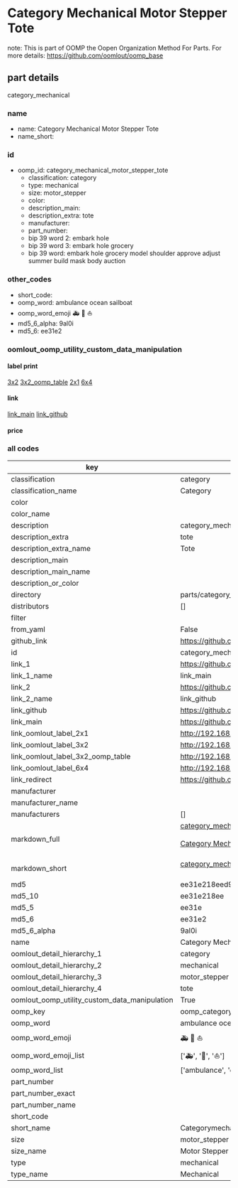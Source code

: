 # Category Mechanical Motor Stepper Tote  

note: This is part of OOMP the Oopen Organization Method For Parts. For more details: https://github.com/oomlout/oomp_base

##  part details
  



category_mechanical



### name
* name: Category Mechanical Motor Stepper Tote
* name_short: 
### id
* oomp_id: category_mechanical_motor_stepper_tote
  * classification: category
  * type: mechanical
  * size: motor_stepper
  * color: 
  * description_main: 
  * description_extra: tote
  * manufacturer: 
  * part_number: 
  * bip 39 word 2: embark hole
  * bip 39 word 3: embark hole grocery
  * bip 39 word: embark hole grocery model shoulder approve adjust summer build mask body auction

### other_codes
* short_code: 
* oomp_word: ambulance ocean sailboat
* oomp_word_emoji :ambulance: :ocean: :sailboat:
* md5_6_alpha: 9al0i
* md5_6: ee31e2






### oomlout_oomp_utility_custom_data_manipulation
#### label print
[3x2](http://192.168.1.245:1112/?label=oomp%209al0i)
[3x2_oomp_table](http://192.168.1.108:1112/?label=oomp%209al0i)
[2x1](http://192.168.1.242:1112/?label=oomp%209al0i)
[6x4](http://192.168.1.55:1112/?label=oomp%209al0i)    

#### link

[link_main](https://github.com/oomlout/oomlout_oomp_version_1_messy/tree/main/parts/category_mechanical_motor_stepper_tote) [link_github](https://github.com/oomlout/oomlout_oomp_version_1_messy/tree/main/parts/category_mechanical_motor_stepper_tote)                             

#### price







### all codes 
| key | value |  
| --- | --- |  
| classification | category |  
| classification_name | Category |  
| color |  |  
| color_name |  |  
| description | category_mechanical |  
| description_extra | tote |  
| description_extra_name | Tote |  
| description_main |  |  
| description_main_name |  |  
| description_or_color |   |  
| directory | parts/category_mechanical_motor_stepper_tote |  
| distributors | [] |  
| filter |  |  
| from_yaml | False |  
| github_link | https://github.com/oomlout/oomlout_oomp_part_src/tree/main/parts/category_mechanical_motor_stepper_tote |  
| id | category_mechanical_motor_stepper_tote |  
| link_1 | https://github.com/oomlout/oomlout_oomp_version_1_messy/tree/main/parts/category_mechanical_motor_stepper_tote |  
| link_1_name | link_main |  
| link_2 | https://github.com/oomlout/oomlout_oomp_version_1_messy/tree/main/parts/category_mechanical_motor_stepper_tote |  
| link_2_name | link_github |  
| link_github | https://github.com/oomlout/oomlout_oomp_version_1_messy/tree/main/parts/category_mechanical_motor_stepper_tote |  
| link_main | https://github.com/oomlout/oomlout_oomp_version_1_messy/tree/main/parts/category_mechanical_motor_stepper_tote |  
| link_oomlout_label_2x1 | http://192.168.1.242:1112/?label=oomp%209al0i |  
| link_oomlout_label_3x2 | http://192.168.1.245:1112/?label=oomp%209al0i |  
| link_oomlout_label_3x2_oomp_table | http://192.168.1.108:1112/?label=oomp%209al0i |  
| link_oomlout_label_6x4 | http://192.168.1.55:1112/?label=oomp%209al0i |  
| link_redirect | https://github.com/oomlout/oomlout_oomp_version_1_messy/tree/main/parts/category_mechanical_motor_stepper_tote |  
| manufacturer |  |  
| manufacturer_name |  |  
| manufacturers | [] |  
| markdown_full | [category_mechanical_motor_stepper_tote](none)<br>[](none)<br>[Category Mechanical Motor Stepper Tote](none)<br><br> |  
| markdown_short | [category_mechanical_motor_stepper_tote](none)<br><br> |  
| md5 | ee31e218eed920702b6378e8cd9b2a42 |  
| md5_10 | ee31e218ee |  
| md5_5 | ee31e |  
| md5_6 | ee31e2 |  
| md5_6_alpha | 9al0i |  
| name | Category Mechanical Motor Stepper Tote |  
| oomlout_detail_hierarchy_1 | category |  
| oomlout_detail_hierarchy_2 | mechanical |  
| oomlout_detail_hierarchy_3 | motor_stepper |  
| oomlout_detail_hierarchy_4 | tote |  
| oomlout_oomp_utility_custom_data_manipulation | True |  
| oomp_key | oomp_category_mechanical_motor_stepper_tote |  
| oomp_word | ambulance ocean sailboat |  
| oomp_word_emoji | :ambulance: :ocean: :sailboat: |  
| oomp_word_emoji_list | [':ambulance:', ':ocean:', ':sailboat:'] |  
| oomp_word_list | ['ambulance', 'ocean', 'sailboat'] |  
| part_number |  |  
| part_number_exact |  |  
| part_number_name |  |  
| short_code |  |  
| short_name | Categorymechanical |  
| size | motor_stepper |  
| size_name | Motor Stepper |  
| type | mechanical |  
| type_name | Mechanical |  
